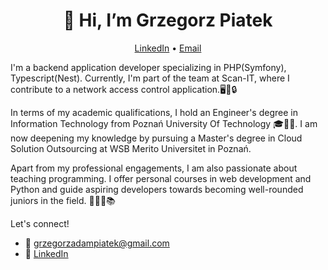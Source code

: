 <h1 align="center">👋 Hi, I’m Grzegorz Piatek</h1>

<p align="center">
  <a href="https://www.linkedin.com/in/grzegorz-piatek/">LinkedIn</a> •
  <a href="mailto:grzegorzadampiatek@gmail.com">Email</a>
</p>

I'm a backend application developer specializing in PHP(Symfony), Typescript(Nest). Currently, I'm part of the team at Scan-IT, where I contribute to a network access control application.🖥️💼🔒

In terms of my academic qualifications, I hold an Engineer's degree in Information Technology from Poznań University Of Technology 🎓👨‍🎓. I am now deepening my knowledge by pursuing a Master's degree in Cloud Solution Outsourcing at WSB Merito Universitet in Poznań. 

Apart from my professional engagements, I am also passionate about teaching programming. I offer personal courses in web development and Python and guide aspiring developers towards becoming well-rounded juniors in the field. 🏫👨‍🏫📚

Let's connect!
- 📧 grzegorzadampiatek@gmail.com 
- 🔗 [LinkedIn](https://www.linkedin.com/in/grzegorz-piatek/)

